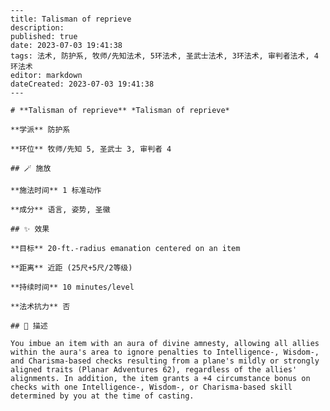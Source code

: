
    ---
    title: Talisman of reprieve
    description: 
    published: true
    date: 2023-07-03 19:41:38
    tags: 法术, 防护系, 牧师/先知法术, 5环法术, 圣武士法术, 3环法术, 审判者法术, 4环法术
    editor: markdown
    dateCreated: 2023-07-03 19:41:38
    ---

    # **Talisman of reprieve** *Talisman of reprieve*

    **学派** 防护系 

    **环位** 牧师/先知 5, 圣武士 3, 审判者 4

    ## 🪄 施放

    **施法时间** 1 标准动作

    **成分** 语言, 姿势, 圣徽

    ## ✨ 效果 

    **目标** 20-ft.-radius emanation centered on an item 

    **距离** 近距 (25尺+5尺/2等级)  

    **持续时间** 10 minutes/level 

    **法术抗力** 否

    ## 📖 描述

    You imbue an item with an aura of divine amnesty, allowing all allies within the aura's area to ignore penalties to Intelligence-, Wisdom-, and Charisma-based checks resulting from a plane's mildly or strongly aligned traits (Planar Adventures 62), regardless of the allies' alignments. In addition, the item grants a +4 circumstance bonus on checks with one Intelligence-, Wisdom-, or Charisma-based skill determined by you at the time of casting.
    